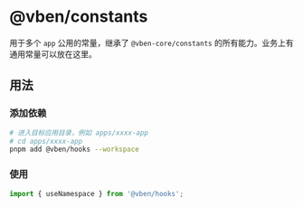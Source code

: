 # @vben/constants

用于多个 `app` 公用的常量，继承了 `@vben-core/constants` 的所有能力。业务上有通用常量可以放在这里。

## 用法

### 添加依赖

```bash
# 进入目标应用目录，例如 apps/xxxx-app
# cd apps/xxxx-app
pnpm add @vben/hooks --workspace
```

### 使用

```ts
import { useNamespace } from '@vben/hooks';
```
